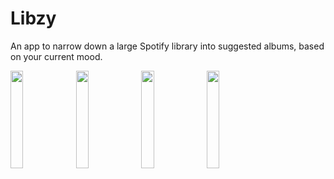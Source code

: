 # Libzy
An app to narrow down a large Spotify library into suggested albums, based on your current mood.

<img src="https://gist.githubusercontent.com/chuck-stein/da3ea19985ad6682daa11127e199632e/raw/45bc8edc097703bc0713948db12cafdd4ff01161/libzy-screenshot-1.jpg" width="20%" /> <img src="https://gist.githubusercontent.com/chuck-stein/da3ea19985ad6682daa11127e199632e/raw/45bc8edc097703bc0713948db12cafdd4ff01161/libzy-screenshot-2.jpg" width="20%" /> <img src="https://gist.githubusercontent.com/chuck-stein/da3ea19985ad6682daa11127e199632e/raw/45bc8edc097703bc0713948db12cafdd4ff01161/libzy-screenshot-3.jpg" width="20%" /> <img src="https://gist.githubusercontent.com/chuck-stein/da3ea19985ad6682daa11127e199632e/raw/45bc8edc097703bc0713948db12cafdd4ff01161/libzy-screenshot-4.jpg" width="20%" />
